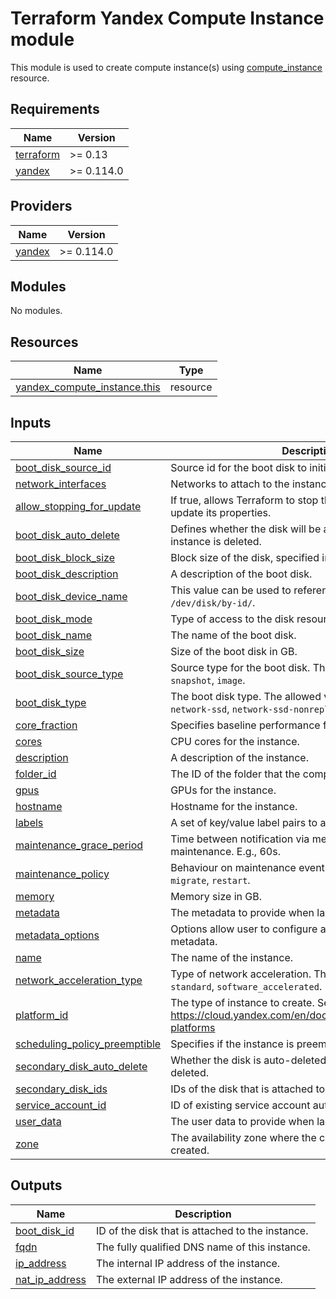 # Terraform Yandex Compute Instance module

This module is used to create compute instance(s) using [compute_instance](https://registry.terraform.io/providers/yandex-cloud/yandex/latest/docs/resources/compute_instance) resource.

<!-- BEGINNING OF PRE-COMMIT-TERRAFORM DOCS HOOK -->
## Requirements

| Name | Version |
|------|---------|
| <a name="requirement_terraform"></a> [terraform](#requirement\_terraform) | >= 0.13 |
| <a name="requirement_yandex"></a> [yandex](#requirement\_yandex) | >= 0.114.0 |

## Providers

| Name | Version |
|------|---------|
| <a name="provider_yandex"></a> [yandex](#provider\_yandex) | >= 0.114.0 |

## Modules

No modules.

## Resources

| Name | Type |
|------|------|
| [yandex_compute_instance.this](https://registry.terraform.io/providers/yandex-cloud/yandex/latest/docs/resources/compute_instance) | resource |

## Inputs

| Name | Description | Type | Default | Required |
|------|-------------|------|---------|:--------:|
| <a name="input_boot_disk_source_id"></a> [boot\_disk\_source\_id](#input\_boot\_disk\_source\_id) | Source id for the boot disk to initialize from. | `string` | n/a | yes |
| <a name="input_network_interfaces"></a> [network\_interfaces](#input\_network\_interfaces) | Networks to attach to the instance. | `list(any)` | n/a | yes |
| <a name="input_allow_stopping_for_update"></a> [allow\_stopping\_for\_update](#input\_allow\_stopping\_for\_update) | If true, allows Terraform to stop the instance in order to update its properties. | `bool` | `true` | no |
| <a name="input_boot_disk_auto_delete"></a> [boot\_disk\_auto\_delete](#input\_boot\_disk\_auto\_delete) | Defines whether the disk will be auto-deleted when the instance is deleted. | `bool` | `true` | no |
| <a name="input_boot_disk_block_size"></a> [boot\_disk\_block\_size](#input\_boot\_disk\_block\_size) | Block size of the disk, specified in bytes. | `number` | `4096` | no |
| <a name="input_boot_disk_description"></a> [boot\_disk\_description](#input\_boot\_disk\_description) | A description of the boot disk. | `string` | `null` | no |
| <a name="input_boot_disk_device_name"></a> [boot\_disk\_device\_name](#input\_boot\_disk\_device\_name) | This value can be used to reference the device under `/dev/disk/by-id/`. | `string` | `null` | no |
| <a name="input_boot_disk_mode"></a> [boot\_disk\_mode](#input\_boot\_disk\_mode) | Type of access to the disk resource. | `string` | `null` | no |
| <a name="input_boot_disk_name"></a> [boot\_disk\_name](#input\_boot\_disk\_name) | The name of the boot disk. | `string` | `null` | no |
| <a name="input_boot_disk_size"></a> [boot\_disk\_size](#input\_boot\_disk\_size) | Size of the boot disk in GB. | `number` | `null` | no |
| <a name="input_boot_disk_source_type"></a> [boot\_disk\_source\_type](#input\_boot\_disk\_source\_type) | Source type for the boot disk. The allowed values are `disk`, `snapshot`, `image`. | `string` | `"image"` | no |
| <a name="input_boot_disk_type"></a> [boot\_disk\_type](#input\_boot\_disk\_type) | The boot disk type. The allowed values are `network-hdd`, `network-ssd`, `network-ssd-nonreplicated`. | `string` | `null` | no |
| <a name="input_core_fraction"></a> [core\_fraction](#input\_core\_fraction) | Specifies baseline performance for a core as a percent. | `number` | `100` | no |
| <a name="input_cores"></a> [cores](#input\_cores) | CPU cores for the instance. | `number` | `2` | no |
| <a name="input_description"></a> [description](#input\_description) | A description of the instance. | `string` | `null` | no |
| <a name="input_folder_id"></a> [folder\_id](#input\_folder\_id) | The ID of the folder that the compute instance belongs to. | `string` | `null` | no |
| <a name="input_gpus"></a> [gpus](#input\_gpus) | GPUs for the instance. | `number` | `null` | no |
| <a name="input_hostname"></a> [hostname](#input\_hostname) | Hostname for the instance. | `string` | `null` | no |
| <a name="input_labels"></a> [labels](#input\_labels) | A set of key/value label pairs to assign to the instance. | `map(string)` | `{}` | no |
| <a name="input_maintenance_grace_period"></a> [maintenance\_grace\_period](#input\_maintenance\_grace\_period) | Time between notification via metadata service and maintenance. E.g., 60s. | `string` | `null` | no |
| <a name="input_maintenance_policy"></a> [maintenance\_policy](#input\_maintenance\_policy) | Behaviour on maintenance events. Values: `unspecified`, `migrate`, `restart`. | `string` | `null` | no |
| <a name="input_memory"></a> [memory](#input\_memory) | Memory size in GB. | `number` | `2` | no |
| <a name="input_metadata"></a> [metadata](#input\_metadata) | The metadata to provide when launching the instance. | `map(string)` | `{}` | no |
| <a name="input_metadata_options"></a> [metadata\_options](#input\_metadata\_options) | Options allow user to configure access to instance's metadata. | `map(string)` | `{}` | no |
| <a name="input_name"></a> [name](#input\_name) | The name of the instance. | `string` | `null` | no |
| <a name="input_network_acceleration_type"></a> [network\_acceleration\_type](#input\_network\_acceleration\_type) | Type of network acceleration. The allowed values are `standard`, `software_accelerated`. | `string` | `"standard"` | no |
| <a name="input_platform_id"></a> [platform\_id](#input\_platform\_id) | The type of instance to create. See official documentation https://cloud.yandex.com/en/docs/compute/concepts/vm-platforms | `string` | `"standard-v3"` | no |
| <a name="input_scheduling_policy_preemptible"></a> [scheduling\_policy\_preemptible](#input\_scheduling\_policy\_preemptible) | Specifies if the instance is preemptible. | `bool` | `false` | no |
| <a name="input_secondary_disk_auto_delete"></a> [secondary\_disk\_auto\_delete](#input\_secondary\_disk\_auto\_delete) | Whether the disk is auto-deleted when the instance is deleted. | `bool` | `false` | no |
| <a name="input_secondary_disk_ids"></a> [secondary\_disk\_ids](#input\_secondary\_disk\_ids) | IDs of the disk that is attached to the instance. | `list(string)` | `null` | no |
| <a name="input_service_account_id"></a> [service\_account\_id](#input\_service\_account\_id) | ID of existing service account authorized for this instance. | `string` | `null` | no |
| <a name="input_user_data"></a> [user\_data](#input\_user\_data) | The user data to provide when launching the instance. | `string` | `null` | no |
| <a name="input_zone"></a> [zone](#input\_zone) | The availability zone where the compute instance will be created. | `string` | `null` | no |

## Outputs

| Name | Description |
|------|-------------|
| <a name="output_boot_disk_id"></a> [boot\_disk\_id](#output\_boot\_disk\_id) | ID of the disk that is attached to the instance. |
| <a name="output_fqdn"></a> [fqdn](#output\_fqdn) | The fully qualified DNS name of this instance. |
| <a name="output_ip_address"></a> [ip\_address](#output\_ip\_address) | The internal IP address of the instance. |
| <a name="output_nat_ip_address"></a> [nat\_ip\_address](#output\_nat\_ip\_address) | The external IP address of the instance. |
<!-- END OF PRE-COMMIT-TERRAFORM DOCS HOOK -->
